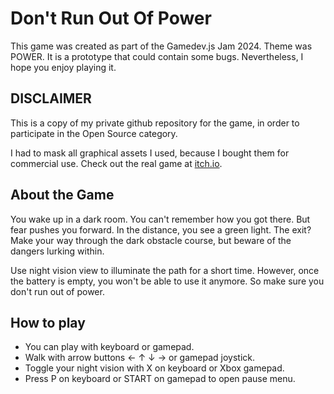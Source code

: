 # Don't Run Out Of Power

This game was created as part of the Gamedev.js Jam 2024. Theme was POWER. It is a prototype that could contain some bugs. Nevertheless, I hope you enjoy playing it.

## DISCLAIMER

This is a copy of my private github repository for the game, in order to participate in the Open Source category.

I had to mask all graphical assets I used, because I bought them for commercial use. Check out the real game at [itch.io](https://nickhatboecker.itch.io/dont-run-out-of-power).

## About the Game

You wake up in a dark room. You can't remember how you got there. But fear pushes you forward. In the distance, you see a green light. The exit? Make your way through the dark obstacle course, but beware of the dangers lurking within.

Use night vision view to illuminate the path for a short time. However, once the battery is empty, you won't be able to use it anymore. So make sure you don't run out of power.

## How to play

- You can play with keyboard or gamepad.
- Walk with arrow buttons ← ↑ ↓ → or gamepad joystick.
- Toggle your night vision with X on keyboard or Xbox gamepad.
- Press P on keyboard or START on gamepad to open pause menu.
